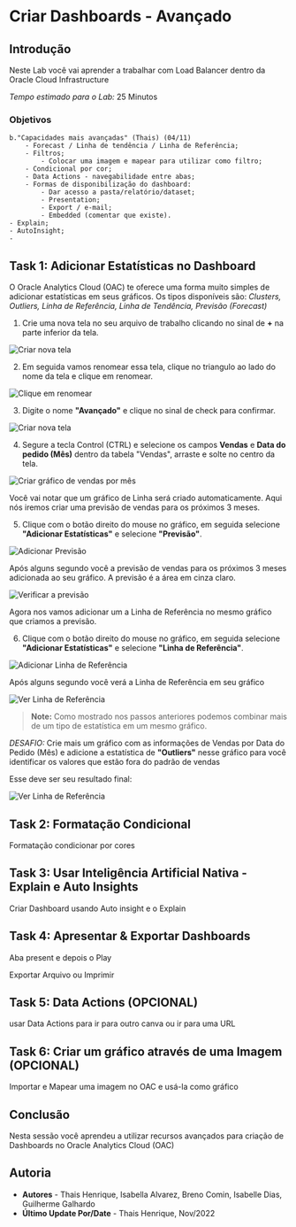 # Criar Dashboards - Avançado

## Introdução

Neste Lab você vai aprender a trabalhar com Load Balancer dentro da Oracle Cloud Infrastructure

*Tempo estimado para o Lab:* 25 Minutos

### Objetivos 
	b."Capacidades mais avançadas" (Thais) (04/11)
		- Forecast / Linha de tendência / Linha de Referência;
		- Filtros;
			- Colocar uma imagem e mapear para utilizar como filtro;
		- Condicional por cor;
		- Data Actions - navegabilidade entre abas;
		- Formas de disponibilização do dashboard:
			- Dar acesso a pasta/relatório/dataset;
			- Presentation;
			- Export / e-mail;
			- Embedded (comentar que existe).
	- Explain;
	- AutoInsight;
	- 
## Task 1: Adicionar Estatísticas no Dashboard

O Oracle Analytics Cloud (OAC) te oferece uma forma muito simples de adicionar estatísticas em seus gráficos. Os tipos disponíveis são: *Clusters, Outliers, Linha de Referência, Linha de Tendência, Previsão (Forecast)*

1. Crie uma nova tela no seu arquivo de trabalho clicando no sinal de **+** na parte inferior da tela.

![Criar nova tela](./images/add-canva-1.png)

2. Em seguida vamos renomear essa tela, clique no triangulo ao lado do nome da tela e clique em renomear.

![Clique em renomear](./images/rename-canva-2.png)

3. Digite o nome **"Avançado"** e clique no sinal de check para confirmar.

![Criar nova tela](./images/rename-advanced-3.png)

4. Segure a tecla Control (CTRL) e selecione os campos **Vendas** e **Data do pedido (Mês)** dentro da tabela "Vendas", arraste e solte no centro da tela.

![Criar gráfico de vendas por mês](./images/forecast-4.png)

Você vai notar que um gráfico de Linha será criado automaticamente. Aqui nós iremos criar uma previsão de vendas para os próximos 3 meses.

5. Clique com o botão direito do mouse no gráfico, em seguida selecione **"Adicionar Estatísticas"** e selecione **"Previsão"**.

![Adicionar Previsão](./images/add-forecast-5.png)

Após alguns segundo você a previsão de vendas para os próximos 3 meses adicionada ao seu gráfico. A previsão é a área em cinza claro.

![Verificar a previsão](./images/see-forecast-6.png)

Agora nos vamos adicionar um a Linha de Referência no mesmo gráfico que criamos a previsão.

6. Clique com o botão direito do mouse no gráfico, em seguida selecione **"Adicionar Estatísticas"** e selecione **"Linha de Referência"**.

![Adicionar Linha de Referência](./images/reference-line-7.png)

Após alguns segundo você verá a Linha de Referência em seu gráfico

![Ver Linha de Referência](./images/see-reference-line-8.png)

> **Note:** Como mostrado nos passos anteriores podemos combinar mais de um tipo de estatística em um mesmo gráfico.

*DESAFIO:* Crie mais um gráfico com as informações de Vendas por Data do Pedido (Mês) e adicione a estatística de **"Outliers"** nesse gráfico para você identificar os valores que estão fora do padrão de vendas

Esse deve ser seu resultado final:

![Ver Linha de Referência](./images/outliers-9.png)

## Task 2: Formatação Condicional

Formatação condicionar por cores

## Task 3: Usar Inteligência Artificial Nativa - Explain e Auto Insights

Criar Dashboard usando Auto insight e o Explain

## Task 4: Apresentar & Exportar Dashboards

Aba present e depois o Play

Exportar Arquivo ou Imprimir

## Task 5: Data Actions (OPCIONAL)

usar Data Actions para ir para outro canva ou ir para uma URL

## Task 6: Criar um gráfico através de uma Imagem (OPCIONAL)

Importar e Mapear uma imagem no OAC e usá-la como gráfico


## Conclusão

Nesta sessão você aprendeu a utilizar recursos avançados para criação de Dashboards no Oracle Analytics Cloud (OAC)

## Autoria

- **Autores** - Thais Henrique, Isabella Alvarez, Breno Comin, Isabelle Dias, Guilherme Galhardo
- **Último Update Por/Date** - Thais Henrique, Nov/2022